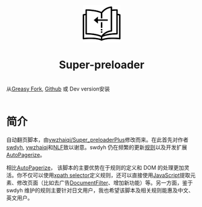 <script setup>
import { withBase } from 'vitepress'
</script>

<p align="center" class="logo-img">
    <img src="../images/logo.png" alt="logo" width="100">
</p>
<h1 align="center" class="logo-text">Super-preloader</h1>
<br>
<div class="center">从<a href="https://greasyfork.org/en/scripts/33522-super-preloaderplus-one-new" target="_blank">Greasy Fork</a>,
<a href="https://github.com/machsix/Super-preloader/raw/master/dist/Super_preloaderPlus_one_New.user.js" target="_blank">Github</a> 或 <a :href="withBase('/Super_preloaderPlus_one_New.user.js')" target="_blank">Dev version</a>安装</div>
<br>

# 简介

自动翻页脚本，由[ywzhaiqi/Super_preloaderPlus](https://github.com/ywzhaiqi/userscript/tree/master/scripts/Super_preloaderPlus)修改而来。在此首先对作者[swdyh](https://github.com/swdyh), [ywzhaiqi](https://github.com/ywzhaiqi/userscript/tree/master/scripts/Super_preloaderPlus)和[NLF](http://userscripts-mirror.org/scripts/show/84937)致以谢意。swdyh 仍在频繁的更新[规则](http://wedata.net/databases/AutoPagerize/items)以及开发扩展[AutoPagerize](https://addons.mozilla.org/en-US/firefox/addon/autopagerize/)。

相比[AutoPagerize](https://addons.mozilla.org/en-US/firefox/addon/autopagerize/)， 该脚本的主要优势在于规则的定义和 DOM 的处理更加灵活。你不仅可以使用[xpath selector](https://developer.mozilla.org/en-US/docs/Web/XPath)定义规则，还可以直接使用[JavaScript](https://en.wikipedia.org/wiki/JavaScript)提取元素、修改页面（比如去广告[DocumentFilter](/siterule.md#documentfilter)、增加新功能）等。另一方面，鉴于 swdyh 维护的规则主要针对日文用户，我也希望该脚本及相关规则能惠及中文、英文用户。
